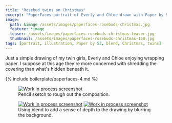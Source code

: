 ```yaml
---
title: "Rosebud twins on Christmas"
excerpt: "PaperFaces portrait of Everly and Chloe drawn with Paper by 53 on an iPad."
image: 
  path: &image /assets/images/paperfaces-rosebuds-christmas.jpg 
  feature: *image
  teaser: /assets/images/paperfaces-rosebuds-christmas-teaser.jpg
  thumbnail: /assets/images/paperfaces-rosebuds-christmas-150.jpg
tags: [portrait, illustration, Paper by 53, blend, Christmas, twins]
---
```


Just a simple drawing of my twin girls, Everly and Chloe enjoying wrapping paper. I suppose at this age they're more concerned with shredding the covering than what's hidden beneath it.

{% include boilerplate/paperfaces-4.md %}

<figure>
	<a href="/assets/images/paperfaces-rosebuds-christmas-process-1-lg.jpg"><img src="/assets/images/paperfaces-rosebuds-christmas-process-1-750.jpg" alt="Work in process screenshot"></a>
	<figcaption>Pencil sketch to rough out the composition.</figcaption>
</figure>

<figure class="half">
	<a href="/assets/images/paperfaces-rosebuds-christmas-process-2-lg.jpg"><img src="/assets/images/paperfaces-rosebuds-christmas-process-2-600.jpg" alt="Work in process screenshot"></a>
	<a href="/assets/images/paperfaces-rosebuds-christmas-process-3-lg.jpg"><img src="/assets/images/paperfaces-rosebuds-christmas-process-3-600.jpg" alt="Work in process screenshot"></a>
	<figcaption>Using blend to add a sense of depth to the drawing by blurring the background.</figcaption>
</figure>
